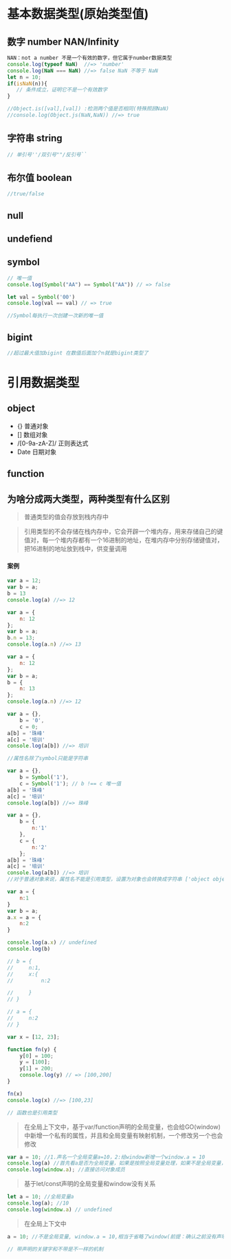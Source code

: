 # 基本数据类型(原始类型值)
## 数字 number NAN/Infinity
```javascript
NAN：not a number 不是一个有效的数字，但它属于number数据类型
console.log(typeof NaN)  //=> 'number'
console.log(NaN === NaN) //=> false NaN 不等于 NaN
let n = 10;
if(isNaN(n)){
   // 条件成立，证明它不是一个有效数字
}

//Object.is([val],[val]) :检测两个值是否相同(特殊照顾NaN)
//console.log(Object.js(NaN,NaN)) //=> true
```

## 字符串 string 
```javascript
// 单引号''/双引号""/反引号``
```

## 布尔值 boolean
```javascript
//true/false
```

## null
## undefiend

## symbol
```javascript
// 唯一值
console.log(Symbol("AA") == Symbol("AA")) // => false

let val = Symbol('00')
console.log(val == val) // => true

//Symbol每执行一次创建一次新的唯一值
```

## bigint
```javascript
//超过最大值加bigint 在数值后面加个n就是bigint类型了

```

# 引用数据类型
## object
- {} 普通对象
- [] 数组对象
- /[0-9a-zA-Z]/ 正则表达式
- Date 日期对象


## function



## 为啥分成两大类型，两种类型有什么区别
>普通类型的值会存放到栈内存中

>引用类型的不会存储在栈内存中，它会开辟一个堆内存，用来存储自己的键值对，每一个堆内存都有一个16进制的地址，在堆内存中分别存储键值对，把16进制的地址放到栈中，供变量调用


#### 案例
```javascript
var a = 12;
var b = a;
b = 13
console.log(a) //=> 12
```
```javascript
var a = {
    n: 12
};
var b = a;
b.n = 13;
console.log(a.n) //=> 13
```
```javascript
var a = {
    n: 12
};
var b = a;
b = {
    n: 13
};
console.log(a.n) //=> 12
```

```javascript
var a = {},
    b = '0',
    c = 0;
a[b] = '珠峰'
a[c] = '培训'
console.log(a[b]) //=> 培训

//属性名除了symbol只能是字符串
```

```javascript
var a = {},
    b = Symbol('1'),
    c = Symbol('1'); // b !== c 唯一值
a[b] = '珠峰'
a[c] = '培训'
console.log(a[b]) //=> 珠峰
```

```javascript
var a = {},
    b = {
        n:'1'
    },
    c = {
        n:'2'
    }; 
a[b] = '珠峰'
a[c] = '培训'
console.log(a[b]) //=> 培训
//对于普通对象来说，属性名不能是引用类型，设置为对象也会转换成字符串 ['object object']
```

```javascript
var a = {
    n:1
}
var b = a;
a.x = a = {
    n:2
}

console.log(a.x) // undefined
console.log(b)

// b = {
//     n:1,
//     x:{
//         n:2

//     }
// }

// a = {
//     n:2
// }
```

```javascript
var x = [12, 23];

function fn(y) {
    y[0] = 100;
    y = [100];
    y[1] = 200;
    console.log(y) // => [100,200]
}

fn(x)
console.log(x) //=> [100,23]

// 函数也是引用类型
```

>在全局上下文中，基于var/function声明的全局变量，也会给GO(window)中新增一个私有的属性，并且和全局变量有映射机制，一个修改另一个也会修改
```javascript
var a = 10; //1.声名一个全局变量a=10，2:给window新增一个window.a = 10
console.log(a) //首先看a是否为全局变量，如果是按照全局变量处理，如果不是全局变量，再看是否为window的一个属性，如果也不是window的属性则会报错: a is not defined
console.log(window.a); //直接访问对象成员
```
>基于let/const声明的全局变量和window没有关系
```javascript
let a = 10; //全局变量a
console.log(a); //10
console.log(window.a) // undefined
```
>在全局上下文中
```javascript
a = 10; //不是全局变量, window.a = 10,相当于省略了window(前提：确认之前没有声明过)

// 带声明的关键字和不带是不一样的机制
```

